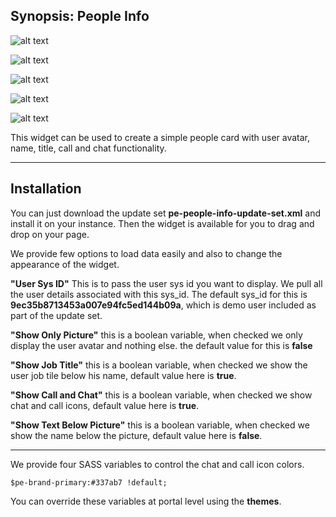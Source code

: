 ## Synopsis: People Info

![alt text](https://gitlab.com/dev-practice/platexp-widget-library/raw/master/images/pe-people-info-01.png "People Info")

![alt text](https://gitlab.com/dev-practice/platexp-widget-library/raw/master/images/pe-people-info-02.png "People Info - With option Only Picture set to True")

![alt text](https://gitlab.com/dev-practice/platexp-widget-library/raw/master/images/pe-people-info-03.png "People Info - With option Job Title set to False")

![alt text](https://gitlab.com/dev-practice/platexp-widget-library/raw/master/images/pe-people-info-04.png "People Info - With option Call And Chat set to False")

![alt text](https://gitlab.com/dev-practice/platexp-widget-library/raw/master/images/pe-people-info-05.png "People Info - With option Show Text Below Picture set to True")

This widget can be used to create a simple people card with user avatar, name, title, call and chat functionality.

***

## Installation

You can just download the update set **pe-people-info-update-set.xml** and install it on your instance. Then the widget is available for you to drag and drop on your page.

We provide few options to load data easily and also to change the appearance of the widget.

**"User Sys ID"** This is to pass the user sys id you want to display. We pull all the user details associated with this sys_id. The default sys_id for this is **9ec35b8713453a007e94fc5ed144b09a**, which is demo user included as part of the update set.

**"Show Only Picture"** this is a boolean variable, when checked we only display the user avatar and nothing else. the default value for this is **false**

**"Show Job Title"** this is a boolean variable, when checked we show the user job tile below his name, default value here is **true**.

**"Show Call and Chat"** this is a boolean variable, when checked we show chat and call icons, default value here is **true**.

**"Show Text Below Picture"** this is a boolean variable, when checked we show the name below the picture, default value here is **false**.

***

We provide four SASS variables to control the chat and call icon colors.

`$pe-brand-primary:#337ab7 !default;`

You can override these variables at portal level using the **themes**.





